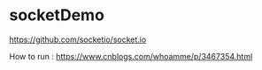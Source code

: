 # socketDemo

https://github.com/socketio/socket.io

How to run :
https://www.cnblogs.com/whoamme/p/3467354.html
